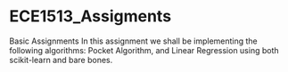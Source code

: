 # ECE1513_Assigments
Basic Assignments
In this assignment we shall be implementing the following algorithms: Pocket Algorithm, and Linear
Regression using both scikit-learn and bare bones.
